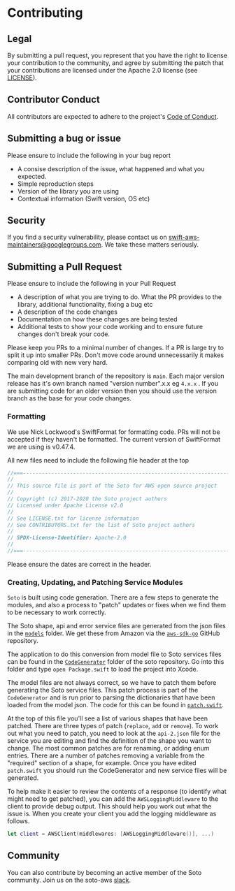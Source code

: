 # Contributing

## Legal
By submitting a pull request, you represent that you have the right to license your contribution to the community, and agree by submitting the patch
that your contributions are licensed under the Apache 2.0 license (see [LICENSE](LICENSE.txt)).

## Contributor Conduct
All contributors are expected to adhere to the project's [Code of Conduct](CODE_OF_CONDUCT.md).

## Submitting a bug or issue
Please ensure to include the following in your bug report
- A consise description of the issue, what happened and what you expected.
- Simple reproduction steps
- Version of the library you are using
- Contextual information (Swift version, OS etc)

## Security

If you find a security vulnerability, please contact us on <swift-aws-maintainers@googlegroups.com>. We take these matters seriously.

## Submitting a Pull Request

Please ensure to include the following in your Pull Request
- A description of what you are trying to do. What the PR provides to the library, additional functionality, fixing a bug etc
- A description of the code changes
- Documentation on how these changes are being tested
- Additional tests to show your code working and to ensure future changes don't break your code.

Please keep you PRs to a minimal number of changes. If a PR is large try to split it up into smaller PRs. Don't move code around unnecessarily it makes comparing old with new very hard.

The main development branch of the repository is  `main`. Each major version release has it's own branch named "version number".x.x eg `4.x.x` . If you are submitting code for an older version then you should use the version branch as the base for your code changes.

### Formatting

We use Nick Lockwood's SwiftFormat for formatting code. PRs will not be accepted if they haven't be formatted. The current version of SwiftFormat we are using is v0.47.4.

All new files need to include the following file header at the top
```swift
//===----------------------------------------------------------------------===//
//
// This source file is part of the Soto for AWS open source project
//
// Copyright (c) 2017-2020 the Soto project authors
// Licensed under Apache License v2.0
//
// See LICENSE.txt for license information
// See CONTRIBUTORS.txt for the list of Soto project authors
//
// SPDX-License-Identifier: Apache-2.0
//
//===----------------------------------------------------------------------===//
```
Please ensure the dates are correct in the header.

### Creating, Updating, and Patching Service Modules

`Soto` is built using code generation. There are a few steps to generate the modules, and also a process to "patch" updates or fixes when we find them to be necessary to work correctly.

The Soto shape, api and error service files are generated from the json files in the [`models`](https://github.com/soto-project/soto/tree/master/models) folder. We get these from Amazon via the [`aws-sdk-go`](https://github.com/aws/aws-sdk-go) GitHub repository.

The application to do this conversion from model file to Soto services files can be found in the [`CodeGenerator`](https://github.com/soto-project/soto/tree/master/CodeGenerator) folder of the soto repository. Go into this folder and type `open Package.swift` to load the project into Xcode.

The model files are not always correct, so we have to patch them before generating the Soto service files. This patch process is part of the `CodeGenerator` and is run prior to parsing the dictionaries that have been loaded from the model json. The code for this can be found in [`patch.swift`](https://github.com/soto-project/soto/blob/master/CodeGenerator/Sources/CodeGenerator/patch.swift).

At the top of this file you'll see a list of various shapes that have been patched. There are three types of patch (`replace`, `add` or `remove`). To work out what you need to patch, you need to look at the `api-2.json` file for the service you are editing and find the definition of the shape you want to change. The most common patches are for renaming, or adding enum entries. There are a number of patches removing a variable from the "required" section of a shape, for example. Once you have edited `patch.swift` you should run the CodeGenerator and new service files will be generated.

To help make it easier to review the contents of a response (to identify what might need to get patched), you can add the `AWSLoggingMiddleware` to the client to provide debug output. This should help you work out what the issue is. When you create your client you add the logging middleware as follows.

```swift
let client = AWSClient(middlewares: [AWSLoggingMiddleware()], ...)
```

## Community

You can also contribute by becoming an active member of the Soto community.  Join us on the soto-aws [slack](https://join.slack.com/t/soto-project/shared_invite/zt-juqk6l9w-z9zruW5pjlod4AscdWlz7Q).
